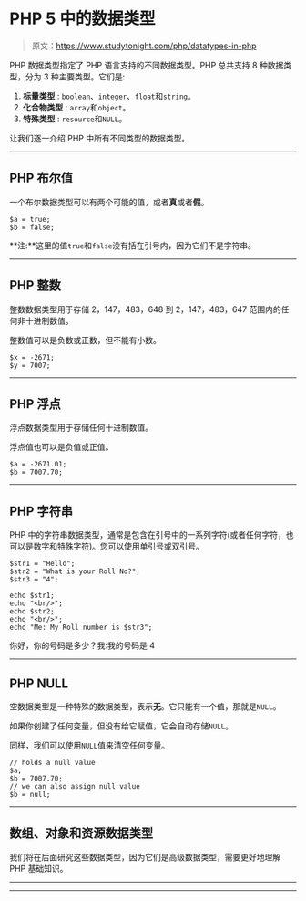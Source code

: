 # PHP 5 中的数据类型

> 原文：<https://www.studytonight.com/php/datatypes-in-php>

PHP 数据类型指定了 PHP 语言支持的不同数据类型。PHP 总共支持 8 种数据类型，分为 3 种主要类型。它们是:

1.  **标量类型** : `boolean`、`integer`、`float`和`string`。
2.  **化合物类型** : `array`和`object`。
3.  **特殊类型** : `resource`和`NULL`。

让我们逐一介绍 PHP 中所有不同类型的数据类型。

* * *

## PHP 布尔值

一个布尔数据类型可以有两个可能的值，或者**真**或者**假**。

```
$a = true;
$b = false;
```

**注:**这里的值`true`和`false`没有括在引号内，因为它们不是字符串。

* * *

## PHP 整数

整数数据类型用于存储 2，147，483，648 到 2，147，483，647 范围内的任何非十进制数值。

整数值可以是负数或正数，但不能有小数。

```
$x = -2671;
$y = 7007;
```

* * *

## PHP 浮点

浮点数据类型用于存储任何十进制数值。

浮点值也可以是负值或正值。

```
$a = -2671.01;
$b = 7007.70;
```

* * *

## PHP 字符串

PHP 中的字符串数据类型，通常是包含在引号中的一系列字符(或者任何字符，也可以是数字和特殊字符)。您可以使用单引号或双引号。

```
$str1 = "Hello";
$str2 = "What is your Roll No?";
$str3 = "4";

echo $str1;
echo "<br/>";
echo $str2;
echo "<br/>";
echo "Me: My Roll number is $str3";
```

你好，你的号码是多少？我:我的号码是 4

* * *

## PHP NULL

空数据类型是一种特殊的数据类型，表示**无**。它只能有一个值，那就是`NULL`。

如果你创建了任何变量，但没有给它赋值，它会自动存储`NULL`。

同样，我们可以使用`NULL`值来清空任何变量。

```
// holds a null value
$a;
$b = 7007.70;
// we can also assign null value
$b = null;
```

* * *

## 数组、对象和资源数据类型

我们将在后面研究这些数据类型，因为它们是高级数据类型，需要更好地理解 PHP 基础知识。

* * *

* * *